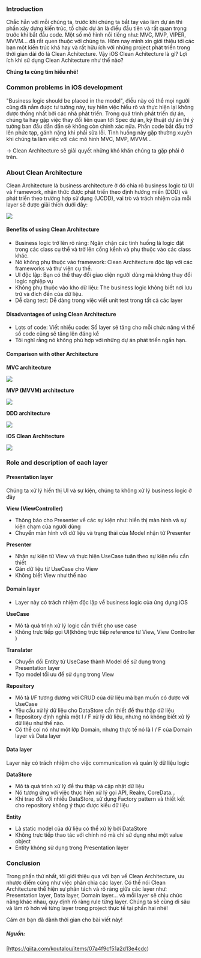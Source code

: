 ### Introduction

Chắc hẳn với mỗi chúng ta, trước khi chúng ta bắt tay vào làm dự án thì phần xây dựng kiến trúc, tổ chức dự án là điều đầu tiên và rất quan trọng trước khi bắt đầu code. Một số mô hình nổi tiếng như: MVC, MVP, VIPER, MVVM... đã rất quen thuộc với chúng ta. Hôm nay mình xin giới thiệu tới các bạn một kiến trúc khá hay và rất hữu ích với những project phát triển trong thời gian dài đó là Clean Achitecture. Vậy iOS Clean Achitecture là gì? Lợi ích khi sử dụng Clean Achitecture như thế nào?

**Chúng ta cùng tìm hiểu nhé!**

### Common problems in iOS development
"Business logic should be placed in the model", điều này có thể mọi người cũng đã nắm được tư tưởng này, tuy hiên việc hiểu rõ và thực hiện lại không được thống nhất bởi các nhà phát triển.
Trong quá trình phát triển dự án, chúng ta hay gặp việc thay đổi liên quan tới Spec dự án, kỹ thuật dự án thì ý tưởng ban đầu dần dần sẽ không còn chính xác nữa. Phần code bắt đầu trở lên phức tạp, gánh nặng khi phải sửa lỗi. Tình huống này gặp thường xuyên khi chúng ta làm việc với các mô hình MVC, MVP, MVVM...

-> Clean Architecture sẽ giải quyết những khó khăn chúng ta gặp phải ở trên.

### About Clean Architecture

Clean Architecture là business architecture ở đó chia rõ business logic từ UI và Framework, nhận thức được phát triển theo định hướng miền (DDD) và phát triển theo trường hợp sử dụng (UCDD), vai  trò và trách nhiệm của mỗi layer sẽ được giải thích dưới đây: 

![](https://images.viblo.asia/b959a13b-061c-4dcd-a8b8-c0c1dc7c1c0d.jpeg)

#### Benefits of using Clean Architecture

* Business logic trở lên rõ ràng: Ngăn chặn các tình huống là logic đặt trong các class cụ thể và trở lên cồng kềnh và phụ thuộc vào các class khác.
* Nó không phụ thuộc vào framework: Clean Architecture độc lập với các frameworks và thư viện cụ thể.
* UI độc lập: Bạn có thể thay đổi giao diện người dùng mà không thay đổi logic nghiệp vụ
* Không phụ thuộc vào kho dữ liệu: The business logic không biết nơi lưu trữ và đích đến của dữ liệu.
* Dễ dàng test: Dễ dàng trong việc viết unit test trong tất cả các layer

#### Disadvantages of using Clean Architecture

* Lots of code: Viết nhiều code: Số layer sẽ tăng cho mỗi chức năng vì thế số code cũng sẽ tăng lên đáng kể
* Tôi nghĩ rằng nó không phù hợp với những dự án phát triển ngắn hạn.

#### Comparison with other Architecture

**MVC architecture**

![](https://images.viblo.asia/be31c020-f2ca-495d-9ab9-299fe09addbc.png)

**MVP (MVVM) architecture**

![](https://images.viblo.asia/c5ae8208-cd3f-4922-8d90-efcf74f5fc07.png)

**DDD architecture**

![](https://images.viblo.asia/be7932f0-6f8e-477e-a97d-474858f85499.png)

**iOS Clean Architecture**

![](https://images.viblo.asia/e7ffaa7f-fded-45cb-b88e-cde6f0769a0d.png)

### Role and description of each layer

#### Presentation layer

Chúng ta xử lý hiển thị UI và sự kiện, chúng ta không xử lý business logic ở đây

**View (ViewController)**

* Thông báo cho Presenter về các sự kiện như: hiển thị màn hình và sự kiện chạm của người dùng
* Chuyển màn hình với dữ liệu và trạng thái của Model nhận từ Presenter

**Presenter**

* Nhận sự kiện từ View và thực hiện UseCase tuân theo sự kiện nếu cần thiết
* Gán dữ liệu từ UseCase cho View
* Không biết View như thế nào


#### Domain layer

* Layer này có trách nhiệm độc lập về business logic của ứng dụng iOS

**UseCase**

* Mô tả quá trình xử lý logic cần thiết cho use case
* Không trực tiếp gọi UI(không trực tiếp reference từ View, View Controller )

**Translater**

* Chuyển đổi Entity từ UseCase thành Model để sử dụng trong Presentation layer
* Tạo model tối ưu để sử dụng trong View

**Repository**

* Mô tả I/F tương đương vời CRUD của dữ liệu mà bạn muốn có được với UseCase
* Yêu cầu xử lý dữ liệu cho DataStore cần thiết để thu thập dữ liệu
* Repository định nghĩa một I / F xử lý dữ liệu, nhưng nó không biết xử lý dữ liệu như thế nào.
* Có thể coi nó như một lớp Domain, nhưng thực tế nó là I / F của Domain layer và Data layer

#### Data layer

Layer này có trách nhiệm cho việc communication và  quản lý dữ liệu logic

**DataStore**

* Mô tả quá trình xử lý để thu thập và cập nhật dữ liệu
* Nó tương ứng với việc thực hiện xử lý gọi API, Realm, CoreData...
* Khi trao đổi với nhiều DataStore, sử dụng Factory pattern và thiết kết cho repository không  ý thực được kiểu dữ liệu

**Entity**

* Là static model của dữ liệu có thể xử lý bởi DataStore
* Không trực tiếp thao tác với chính nó mà chỉ sử dụng như một value object
* Entity không sử dụng trong Presentation layer

### Conclusion

Trong phần thứ nhất, tôi giới thiệu qua với bạn về Clean Architecture, ưu nhược điểm cũng như việc phân chia các layer. Có thể nói Clean Architecture thể hiện sự phân tách và rõ ràng giữa các layer như: Presentation layer, Data layer, Domain layer... và mỗi layer sẽ chịu chức năng khác nhau, quy định rõ ràng rule từng layer. Chúng ta sẽ cùng đi sâu và làm rõ hơn về từng layer trong project thực tế tại phần hai nhé!

Cám ơn bạn đã dành thời gian cho bài viết này!

##### _Nguồn:_
[https://qiita.com/koutalou/items/07a4f9cf51a2d13e4cdc)